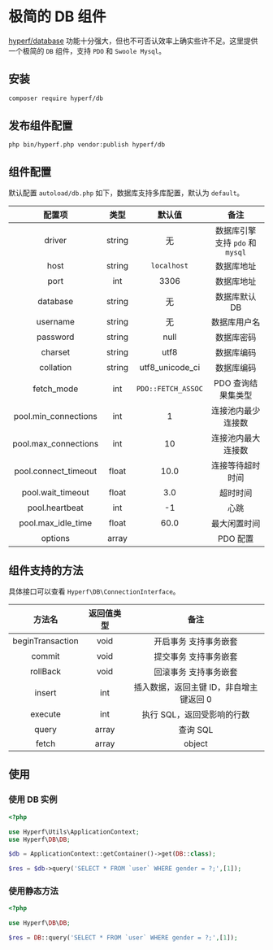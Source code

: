# 极简的 DB 组件

[hyperf/database](https://github.com/hyperf/database) 功能十分强大，但也不可否认效率上确实些许不足。这里提供一个极简的 `DB` 组件，支持 `PDO` 和 `Swoole Mysql`。

## 安装

```bash
composer require hyperf/db
```

## 发布组件配置
```
php bin/hyperf.php vendor:publish hyperf/db
```

## 组件配置

默认配置 `autoload/db.php` 如下，数据库支持多库配置，默认为 `default`。

|        配置项        |  类型  |       默认值       |               备注               |
|:--------------------:|:------:|:------------------:|:--------------------------------:|
|        driver        | string |         无         | 数据库引擎 支持 `pdo` 和 `mysql` |
|         host         | string |    `localhost`     |            数据库地址            |
|         port         |  int   |        3306        |            数据库地址            |
|       database       | string |         无         |           数据库默认 DB           |
|       username       | string |         无         |           数据库用户名           |
|       password       | string |        null        |            数据库密码            |
|       charset        | string |        utf8        |            数据库编码            |
|      collation       | string |  utf8_unicode_ci   |            数据库编码            |
|      fetch_mode      |  int   | `PDO::FETCH_ASSOC` |        PDO 查询结果集类型         |
| pool.min_connections |  int   |         1          |        连接池内最少连接数        |
| pool.max_connections |  int   |         10         |        连接池内最大连接数        |
| pool.connect_timeout | float  |        10.0        |         连接等待超时时间         |
|  pool.wait_timeout   | float  |        3.0         |             超时时间             |
|    pool.heartbeat    |  int   |         -1         |               心跳               |
|  pool.max_idle_time  | float  |        60.0        |           最大闲置时间           |
|       options        | array  |                    |             PDO 配置             |

## 组件支持的方法

具体接口可以查看 `Hyperf\DB\ConnectionInterface`。

|      方法名      | 返回值类型 |                  备注                  |
|:----------------:|:----------:|:--------------------------------------:|
| beginTransaction |    void    |         开启事务 支持事务嵌套          |
|      commit      |    void    |         提交事务 支持事务嵌套          |
|     rollBack     |    void    |         回滚事务 支持事务嵌套          |
|      insert      |    int     | 插入数据，返回主键 ID，非自增主键返回 0 |
|     execute      |    int     |       执行 SQL，返回受影响的行数        |
|      query       |   array    |                查询 SQL                 |
|      fetch       |   array    |      object|查询 SQL，返回首行数据      |

## 使用

### 使用 DB 实例

```php
<?php

use Hyperf\Utils\ApplicationContext;
use Hyperf\DB\DB;

$db = ApplicationContext::getContainer()->get(DB::class);

$res = $db->query('SELECT * FROM `user` WHERE gender = ?;',[1]);

```

### 使用静态方法

```php
<?php

use Hyperf\DB\DB;

$res = DB::query('SELECT * FROM `user` WHERE gender = ?;',[1]);

```
